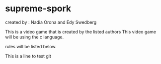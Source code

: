 # supreme-spork

created by : Nadia Orona and Edy Swedberg 

This is a video game that is created by the listed authors 
This video game will be using the c language.

rules will be listed below.
 
This is a line to test git
